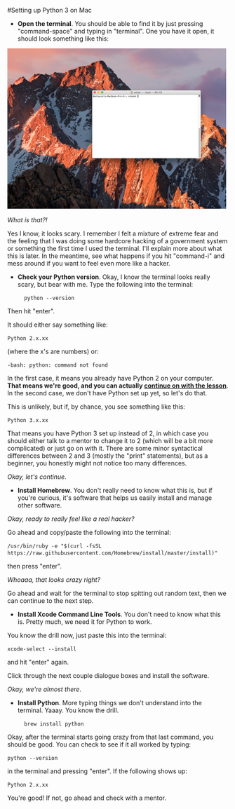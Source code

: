 #Setting up Python 3 on Mac

* **Open the terminal**. You should be able to find it by just pressing "command-space" and typing in "terminal". One you have it open, it should look something like this:

![terminal](Terminal.png)

*What is that?!*  

Yes I know, it looks scary. I remember I felt a mixture of extreme fear and the feeling that I was doing some hardcore hacking of a government system or something the first time I used the terminal. I'll explain more about what this is later. In the meantime, see what happens if you hit "command-i" and mess around if you want to feel even more like a hacker.

* **Check your Python version**. Okay, I know the terminal looks really scary, but bear with me. Type the following into the terminal:  

        python --version
        
Then hit "enter".
	
It should either say something like:

	Python 2.x.xx
	
(where the x's are numbers) or:

	-bash: python: command not found
	
In the first case, it means you already have Python 2 on your computer. **That means we're good, and you can actually [continue on with the lesson](README.md)**. In the second case, we don't have Python set up yet, so let's do that.  

This is unlikely, but if, by chance, you see something like this:

	Python 3.x.xx
	
That means you have Python 3 set up instead of 2, in which case you should either talk to a mentor to change it to 2 (which will be a bit more complicated) or just go on with it. There are some minor syntactical differences between 2 and 3 (mostly the "print" statements), but as a beginner, you honestly might not notice too many differences.  

*Okay, let's continue*.

<!--
TODO: do they have to install ruby first here?
-->

* **Install Homebrew**. You don't really need to know what this is, but if you're curious, it's software that helps us easily install and manage other software.  

*Okay, ready to really feel like a real hacker?*

Go ahead and copy/paste the following into the terminal:

	/usr/bin/ruby -e "$(curl -fsSL https://raw.githubusercontent.com/Homebrew/install/master/install)"


then press "enter".  

*Whoaaa, that looks crazy right?*  

Go ahead and wait for the terminal to stop spitting out random text, then we can continue to the next step.

* **Install Xcode Command Line Tools**. You don't need to know what this is. Pretty much, we need it for Python to work.  

You know the drill now, just paste this into the terminal:

	xcode-select --install
	
and hit "enter" again.

Click through the next couple dialogue boxes and install the software.

*Okay, we're almost there*.

* **Install Python**. More typing things we don't understand into the terminal. Yaaay. You know the drill.  

		brew install python
		
Okay, after the terminal starts going crazy from that last command, you should be good. You can check to see if it all worked by typing:

	python --version
	
in the terminal and pressing "enter". If the following shows up:

	Python 2.x.xx
	
You're good! If not, go ahead and check with a mentor.